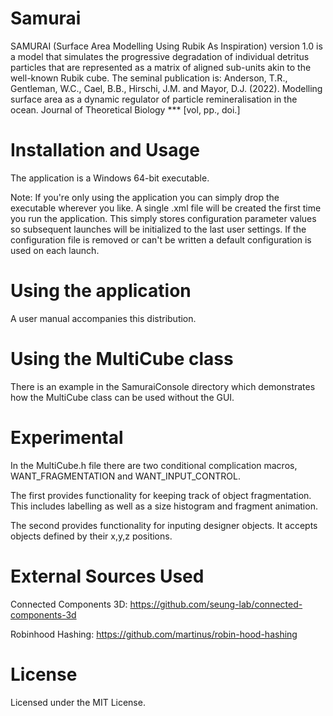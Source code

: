 # Samurai
SAMURAI (Surface Area Modelling Using Rubik As Inspiration) version 1.0 is a model that
simulates the progressive degradation of individual detritus particles that are represented as a
matrix of aligned sub-units akin to the well-known Rubik cube. The seminal publication is:
Anderson, T.R., Gentleman, W.C., Cael, B.B., Hirschi, J.M. and Mayor, D.J. (2022).
Modelling surface area as a dynamic regulator of particle remineralisation in the ocean.
Journal of Theoretical Biology *** [vol, pp., doi.]
# Installation and Usage
The application is a Windows 64-bit executable.

Note: If you're only using the application you can simply drop the executable wherever you like.
A single .xml file will be created the first time you run the application. This simply stores configuration
parameter values so subsequent launches will be initialized to the last user settings.
If the configuration file is removed or can't be written a default configuration is used on each launch.
# Using the application 

A user manual accompanies this distribution.

# Using the MultiCube class 
There is an example in the SamuraiConsole directory which demonstrates how the MultiCube class can be used
without the GUI.

# Experimental
In the MultiCube.h file there are two conditional complication macros, WANT_FRAGMENTATION and WANT_INPUT_CONTROL.

The first provides functionality for keeping track of object fragmentation. This includes labelling as well as a
size histogram and fragment animation.

The second provides functionality for inputing designer objects. It accepts objects defined by their x,y,z positions.

# External Sources Used 
Connected Components 3D: https://github.com/seung-lab/connected-components-3d

Robinhood Hashing: https://github.com/martinus/robin-hood-hashing

# License
Licensed under the MIT License.
